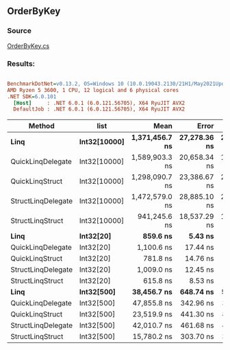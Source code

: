 ﻿## OrderByKey

### Source
[OrderByKey.cs](../../QuickLinq.Benchmarks/Cases/OrderByKey.cs)

### Results:
``` ini

BenchmarkDotNet=v0.13.2, OS=Windows 10 (10.0.19043.2130/21H1/May2021Update)
AMD Ryzen 5 3600, 1 CPU, 12 logical and 6 physical cores
.NET SDK=6.0.101
  [Host]     : .NET 6.0.1 (6.0.121.56705), X64 RyuJIT AVX2
  DefaultJob : .NET 6.0.1 (6.0.121.56705), X64 RyuJIT AVX2


```
|             Method |         list |           Mean |        Error |       StdDev |    Gen0 |   Gen1 | Allocated |
|------------------- |------------- |---------------:|-------------:|-------------:|--------:|-------:|----------:|
|               **Linq** | **Int32[10000]** | **1,371,456.7 ns** | **27,278.36 ns** | **28,012.87 ns** | **13.6719** | **1.9531** |  **120313 B** |
|  QuickLinqDelegate | Int32[10000] | 1,589,903.3 ns | 20,658.34 ns | 18,313.08 ns |       - |      - |       1 B |
|    QuickLinqStruct | Int32[10000] | 1,298,090.7 ns | 23,386.67 ns | 25,994.22 ns |       - |      - |       1 B |
| StructLinqDelegate | Int32[10000] | 1,472,579.0 ns | 28,885.10 ns | 29,662.87 ns |       - |      - |     106 B |
|   StructLinqStruct | Int32[10000] |   941,245.6 ns | 18,537.29 ns | 17,339.79 ns |       - |      - |       1 B |
|               **Linq** |    **Int32[20]** |       **859.6 ns** |      **5.43 ns** |      **5.08 ns** |  **0.0658** |      **-** |     **552 B** |
|  QuickLinqDelegate |    Int32[20] |     1,100.6 ns |     17.44 ns |     16.31 ns |       - |      - |         - |
|    QuickLinqStruct |    Int32[20] |       781.8 ns |     14.76 ns |     13.08 ns |       - |      - |         - |
| StructLinqDelegate |    Int32[20] |     1,009.0 ns |     12.45 ns |     11.03 ns |  0.0114 |      - |     104 B |
|   StructLinqStruct |    Int32[20] |       615.8 ns |      8.53 ns |      7.56 ns |       - |      - |         - |
|               **Linq** |   **Int32[500]** |    **38,456.7 ns** |    **648.74 ns** |    **575.09 ns** |  **0.7324** |      **-** |    **6312 B** |
|  QuickLinqDelegate |   Int32[500] |    47,855.8 ns |    342.96 ns |    320.80 ns |       - |      - |         - |
|    QuickLinqStruct |   Int32[500] |    23,519.9 ns |    441.30 ns |    891.45 ns |       - |      - |         - |
| StructLinqDelegate |   Int32[500] |    42,010.7 ns |    461.68 ns |    409.26 ns |       - |      - |     104 B |
|   StructLinqStruct |   Int32[500] |    15,780.2 ns |    303.70 ns |    372.98 ns |       - |      - |         - |
